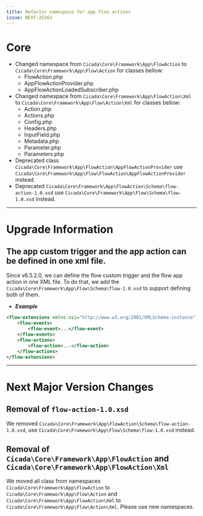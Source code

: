 ```yaml
---
title: Refactor namespace for app flow actions
issue: NEXT-25362
---
```

# Core
* Changed namespace from `Cicada\Core\Framework\App\FlowAction` to `Cicada\Core\Framework\App\Flow\Action` for classes bellow:
  * FlowAction.php
  * AppFlowActionProvider.php
  * AppFlowActionLoadedSubscriber.php
* Changed namespace from `Cicada\Core\Framework\App\FlowAction\Xml` to `Cicada\Core\Framework\App\Flow\Action\Xml` for classes bellow:
  * Action.php
  * Actions.php
  * Config.php
  * Headers.php
  * InputField.php
  * Metadata.php
  * Parameter.php
  * Parameters.php
* Deprecated class `Cicada\Core\Framework\App\FlowAction\AppFlowActionProvider` use `Cicada\Core\Framework\App\Flow\FlowAction\AppFlowActionProvider` instead.
* Deprecated `Cicada\Core\Framework\App\FlowAction\Schema\flow-action-1.0.xsd` use `Cicada\Core\Framework\App\Flow\Schema\flow-1.0.xsd` instead.
___
# Upgrade Information
## The app custom trigger and the app action can be defined in one xml file.
Since v6.5.2.0, we can define the flow custom trigger and the flow app action in one XML file.
To do that, we add the `Cicada\Core\Framework\App\Flow\Schema\flow-1.0.xsd` to support defining both of them.

* ***Example***
```xml
<flow-extensions xmlns:xsi="http://www.w3.org/2001/XMLSchema-instance" xsi:noNamespaceSchemaLocation="flow-1.0.xsd">
    <flow-events>
        <flow-event>...</flow-event>
    </flow-events>
    <flow-actions>
        <flow-action>...</flow-action>
    </flow-actions>
</flow-extensions>
```
___
# Next Major Version Changes
## Removal of `flow-action-1.0.xsd`
We removed `Cicada\Core\Framework\App\FlowAction\Schema\flow-action-1.0.xsd`, use `Cicada\Core\Framework\App\Flow\Schema\flow-1.0.xsd` instead.
## Removal of `Cicada\Core\Framework\App\FlowAction` and `Cicada\Core\Framework\App\FlowAction\Xml`
We moved all class from namespaces `Cicada\Core\Framework\App\FlowAction` to `Cicada\Core\Framework\App\Flow\Action` and `Cicada\Core\Framework\App\FlowAction\Xml` to `Cicada\Core\Framework\App\Flow\Action\Xml`.
Please use new namespaces.
